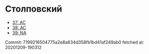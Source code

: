 # Столповский
- [37: AC](37.md)
- [38: AC](38.md)
- [39: NA](39.md)

Commit: 7199216504775a2e8a634d358fb1bd41af249ab0
 fetched at: 20201209-190312
